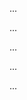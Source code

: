 <panel type="info" header=":trophy: Can explain some popular SDLC process models :star::star::star:" expandable expanded no-close>

<panel type="info" header=":trophy: Can explain scrum :star::star::star:" expandable>
  <include src="../../book/processModels/exampleProcessModels/scrum/full.md" />
  <panel header=":dart: Evidence" expanded>

...

  </panel>
</panel>

<panel type="success" header=":trophy: Can explain XP :star::star::star::star:" expandable>
  <include src="../../book/processModels/exampleProcessModels/xp/full.md" />
  <panel header=":dart: Evidence" expanded>

...

  </panel>
</panel>

<panel type="success" header=":trophy: Can explain unified process :star::star::star::star:" expandable>
  <include src="../../book/processModels/exampleProcessModels/unifiedProcess/full.md" />
  <panel header=":dart: Evidence" expanded>

...

  </panel>
</panel>

<panel type="success" header=":trophy: Can explain CMMI :star::star::star::star:" expandable>
  <include src="../../book/processModels/more/cmmi/full.md" />
  <panel header=":dart: Evidence" expanded>

...

  </panel>
</panel>

<panel type="info" header=":trophy: Can explain process models at a higher level :star::star::star:" expandable>
  <include src="../../book/processModels/summary/recap/full.md" />
  <panel header=":dart: Evidence" expanded>

...

  </panel>
</panel>

</panel>
